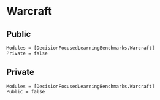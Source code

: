 # Warcraft

## Public

```@autodocs
Modules = [DecisionFocusedLearningBenchmarks.Warcraft]
Private = false
```

## Private

```@autodocs
Modules = [DecisionFocusedLearningBenchmarks.Warcraft]
Public = false
```
